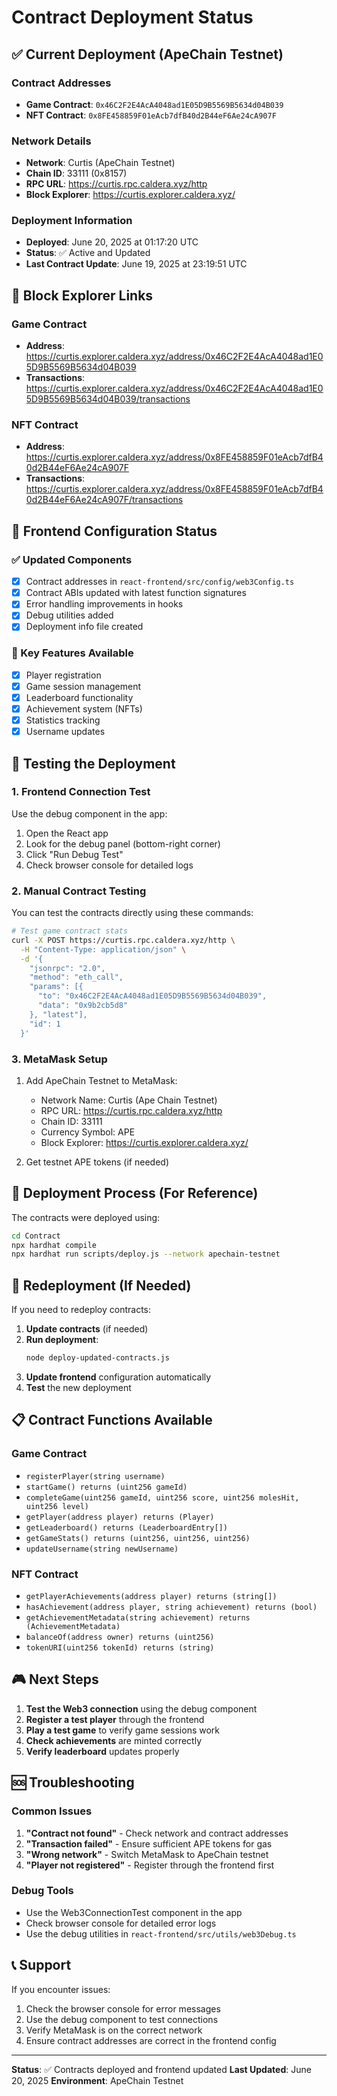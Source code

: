 # Contract Deployment Status

## ✅ Current Deployment (ApeChain Testnet)

### Contract Addresses
- **Game Contract**: `0x46C2F2E4AcA4048ad1E05D9B5569B5634d04B039`
- **NFT Contract**: `0x8FE458859F01eAcb7dfB40d2B44eF6Ae24cA907F`

### Network Details
- **Network**: Curtis (ApeChain Testnet)
- **Chain ID**: 33111 (0x8157)
- **RPC URL**: https://curtis.rpc.caldera.xyz/http
- **Block Explorer**: https://curtis.explorer.caldera.xyz/

### Deployment Information
- **Deployed**: June 20, 2025 at 01:17:20 UTC
- **Status**: ✅ Active and Updated
- **Last Contract Update**: June 19, 2025 at 23:19:51 UTC

## 🔗 Block Explorer Links

### Game Contract
- **Address**: https://curtis.explorer.caldera.xyz/address/0x46C2F2E4AcA4048ad1E05D9B5569B5634d04B039
- **Transactions**: https://curtis.explorer.caldera.xyz/address/0x46C2F2E4AcA4048ad1E05D9B5569B5634d04B039/transactions

### NFT Contract
- **Address**: https://curtis.explorer.caldera.xyz/address/0x8FE458859F01eAcb7dfB40d2B44eF6Ae24cA907F
- **Transactions**: https://curtis.explorer.caldera.xyz/address/0x8FE458859F01eAcb7dfB40d2B44eF6Ae24cA907F/transactions

## 🔧 Frontend Configuration Status

### ✅ Updated Components
- [x] Contract addresses in `react-frontend/src/config/web3Config.ts`
- [x] Contract ABIs updated with latest function signatures
- [x] Error handling improvements in hooks
- [x] Debug utilities added
- [x] Deployment info file created

### 🎯 Key Features Available
- [x] Player registration
- [x] Game session management
- [x] Leaderboard functionality
- [x] Achievement system (NFTs)
- [x] Statistics tracking
- [x] Username updates

## 🧪 Testing the Deployment

### 1. Frontend Connection Test
Use the debug component in the app:
1. Open the React app
2. Look for the debug panel (bottom-right corner)
3. Click "Run Debug Test"
4. Check browser console for detailed logs

### 2. Manual Contract Testing
You can test the contracts directly using these commands:

```bash
# Test game contract stats
curl -X POST https://curtis.rpc.caldera.xyz/http \
  -H "Content-Type: application/json" \
  -d '{
    "jsonrpc": "2.0",
    "method": "eth_call",
    "params": [{
      "to": "0x46C2F2E4AcA4048ad1E05D9B5569B5634d04B039",
      "data": "0x9b2cb5d8"
    }, "latest"],
    "id": 1
  }'
```

### 3. MetaMask Setup
1. Add ApeChain Testnet to MetaMask:
   - Network Name: Curtis (Ape Chain Testnet)
   - RPC URL: https://curtis.rpc.caldera.xyz/http
   - Chain ID: 33111
   - Currency Symbol: APE
   - Block Explorer: https://curtis.explorer.caldera.xyz/

2. Get testnet APE tokens (if needed)

## 🚀 Deployment Process (For Reference)

The contracts were deployed using:
```bash
cd Contract
npx hardhat compile
npx hardhat run scripts/deploy.js --network apechain-testnet
```

## 🔄 Redeployment (If Needed)

If you need to redeploy contracts:

1. **Update contracts** (if needed)
2. **Run deployment**:
   ```bash
   node deploy-updated-contracts.js
   ```
3. **Update frontend** configuration automatically
4. **Test** the new deployment

## 📋 Contract Functions Available

### Game Contract
- `registerPlayer(string username)`
- `startGame() returns (uint256 gameId)`
- `completeGame(uint256 gameId, uint256 score, uint256 molesHit, uint256 level)`
- `getPlayer(address player) returns (Player)`
- `getLeaderboard() returns (LeaderboardEntry[])`
- `getGameStats() returns (uint256, uint256, uint256)`
- `updateUsername(string newUsername)`

### NFT Contract
- `getPlayerAchievements(address player) returns (string[])`
- `hasAchievement(address player, string achievement) returns (bool)`
- `getAchievementMetadata(string achievement) returns (AchievementMetadata)`
- `balanceOf(address owner) returns (uint256)`
- `tokenURI(uint256 tokenId) returns (string)`

## 🎮 Next Steps

1. **Test the Web3 connection** using the debug component
2. **Register a test player** through the frontend
3. **Play a test game** to verify game sessions work
4. **Check achievements** are minted correctly
5. **Verify leaderboard** updates properly

## 🆘 Troubleshooting

### Common Issues
1. **"Contract not found"** - Check network and contract addresses
2. **"Transaction failed"** - Ensure sufficient APE tokens for gas
3. **"Wrong network"** - Switch MetaMask to ApeChain testnet
4. **"Player not registered"** - Register through the frontend first

### Debug Tools
- Use the Web3ConnectionTest component in the app
- Check browser console for detailed error logs
- Use the debug utilities in `react-frontend/src/utils/web3Debug.ts`

## 📞 Support

If you encounter issues:
1. Check the browser console for error messages
2. Use the debug component to test connections
3. Verify MetaMask is on the correct network
4. Ensure contract addresses are correct in the frontend config

---

**Status**: ✅ Contracts deployed and frontend updated
**Last Updated**: June 20, 2025
**Environment**: ApeChain Testnet